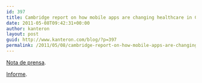 ```yaml
---
id: 397
title: Cambridge report on how mobile apps are changing healthcare in China
date: 2011-05-08T09:42:31+00:00
author: kanteron
layout: post
guid: http://www.kanteron.com/blog/?p=397
permalink: /2011/05/08/cambridge-report-on-how-mobile-apps-are-changing-healthcare-in-china/
---
```

[Nota de prensa](http://www.cam.ac.uk/research/news/how-mobile-phones-are-transforming-healthcare/).
  
[Informe](http://www.csap.cam.ac.uk/media/uploads/files/1/mobile-communications-for-medical-care.pdf).
